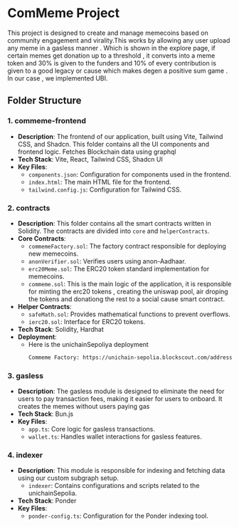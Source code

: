 # ComMeme Project

This project is designed to create and manage memecoins based on community engagement and virality.This works by allowing any user upload any meme in a gasless manner . Which is shown in the explore page, if certain memes get donation up to a threshold , it converts into a meme token and 30% is given to the funders and 10% of every contribution is given to a good legacy or cause which makes degen a positive sum game . In our case , we implemented UBI.

## Folder Structure

### 1. **commeme-frontend**
   - **Description**: The frontend of our application, built using Vite, Tailwind CSS, and Shadcn. This folder contains all the UI components and frontend logic. Fetches Blockchain data using graphql
   - **Tech Stack**: Vite, React, Tailwind CSS, Shadcn UI
   - **Key Files**:
     - `components.json`: Configuration for components used in the frontend.
     - `index.html`: The main HTML file for the frontend.
     - `tailwind.config.js`: Configuration for Tailwind CSS.

### 2. **contracts**
   - **Description**: This folder contains all the smart contracts written in Solidity. The contracts are divided into `core` and `helperContracts`.
   - **Core Contracts**:
     - `commemeFactory.sol`: The factory contract responsible for deploying new memecoins.
     - `anonVerifier.sol`: Verifies users using anon-Aadhaar.
     - `erc20Meme.sol`: The ERC20 token standard implementation for memecoins.
     - `commeme.sol`: This is the main logic of the application, it is responsible for minting the erc20 tokens , creating the  uniswap pool, air droping the tokens and donationg the rest to a social cause smart contract.
   - **Helper Contracts**:
     - `safeMath.sol`: Provides mathematical functions to prevent overflows.
     - `ierc20.sol`: Interface for ERC20 tokens.
   - **Tech Stack**: Solidity, Hardhat
   - **Deployment**:
     - Here is the unichainSepoliya deployment
       ```bash
       Commeme Factory: https://unichain-sepolia.blockscout.com/address/0x7B0EC53Dfcdb0032f0336e6f53419FA48Bc8FAdb
       ```

### 3. **gasless**
   - **Description**: The gasless module is designed to eliminate the need for users to pay transaction fees, making it easier for users to onboard. It creates the memes without users paying gas
   - **Tech Stack**: Bun.js
   - **Key Files**:
     - `app.ts`: Core logic for gasless transactions.
     - `wallet.ts`: Handles wallet interactions for gasless features.

### 4. **indexer**
   - **Description**: This module is responsible for indexing and fetching data using our custom subgraph setup.
     - `indexer`: Contains configurations and scripts related to the unichainSepolia.
   - **Tech Stack**: Ponder
   - **Key Files**:
     - `ponder-config.ts`: Configuration for the Ponder indexing tool.


